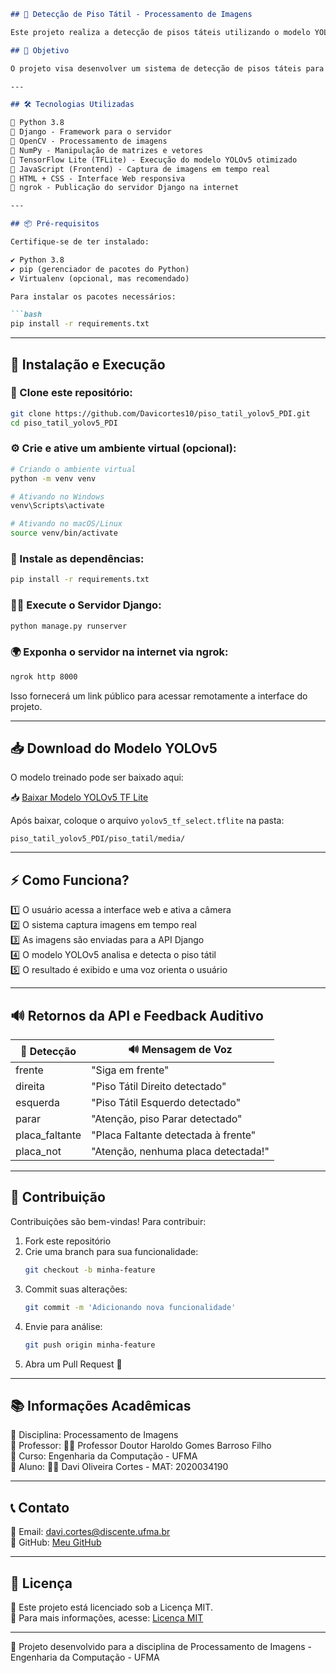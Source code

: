 ```md
## 🦯 Detecção de Piso Tátil - Processamento de Imagens

Este projeto realiza a detecção de pisos táteis utilizando o modelo YOLOv5 treinado, integrado com Django e publicado na internet via ngrok, permitindo acesso remoto e análise em tempo real.

## 🎯 Objetivo

O projeto visa desenvolver um sistema de detecção de pisos táteis para auxiliar pessoas com deficiência visual, fornecendo feedback auditivo sobre a presença e o tipo de piso tátil detectado.

---

## 🛠 Tecnologias Utilizadas

🔹 Python 3.8  
🔹 Django - Framework para o servidor  
🔹 OpenCV - Processamento de imagens  
🔹 NumPy - Manipulação de matrizes e vetores  
🔹 TensorFlow Lite (TFLite) - Execução do modelo YOLOv5 otimizado  
🔹 JavaScript (Frontend) - Captura de imagens em tempo real  
🔹 HTML + CSS - Interface Web responsiva  
🔹 ngrok - Publicação do servidor Django na internet  

---

## 📦 Pré-requisitos

Certifique-se de ter instalado:

✔️ Python 3.8  
✔️ pip (gerenciador de pacotes do Python)  
✔️ Virtualenv (opcional, mas recomendado)  

Para instalar os pacotes necessários:

```bash
pip install -r requirements.txt
```

---

## 🚀 Instalação e Execução

### 🔻 Clone este repositório:

```bash
git clone https://github.com/Davicortes10/piso_tatil_yolov5_PDI.git
cd piso_tatil_yolov5_PDI
```

### ⚙️ Crie e ative um ambiente virtual (opcional):

```bash
# Criando o ambiente virtual
python -m venv venv

# Ativando no Windows
venv\Scripts\activate

# Ativando no macOS/Linux
source venv/bin/activate
```

### 📌 Instale as dependências:

```bash
pip install -r requirements.txt
```

### 🏃‍♂️ Execute o Servidor Django:

```bash
python manage.py runserver
```

### 🌍 Exponha o servidor na internet via ngrok:

```bash
ngrok http 8000
```

Isso fornecerá um link público para acessar remotamente a interface do projeto.

---

## 📥 Download do Modelo YOLOv5

O modelo treinado pode ser baixado aqui:  

📥 [Baixar Modelo YOLOv5 TF Lite](https://drive.google.com/drive/folders/1xfCjnz_-DI-Dmx6VINQ0C1wICcehhtJg?usp=sharing)  

Após baixar, coloque o arquivo `yolov5_tf_select.tflite` na pasta:

```
piso_tatil_yolov5_PDI/piso_tatil/media/
```

---

## ⚡ Como Funciona?

1️⃣ O usuário acessa a interface web e ativa a câmera  
2️⃣ O sistema captura imagens em tempo real  
3️⃣ As imagens são enviadas para a API Django  
4️⃣ O modelo YOLOv5 analisa e detecta o piso tátil  
5️⃣ O resultado é exibido e uma voz orienta o usuário  

---

## 🔊 Retornos da API e Feedback Auditivo

| 🔎 Detecção       | 🔊 Mensagem de Voz                       |
|----------------------|-------------------------------------------|
| frente          | "Siga em frente"                          |
| direita         | "Piso Tátil Direito detectado"            |
| esquerda        | "Piso Tátil Esquerdo detectado"           |
| parar           | "Atenção, piso Parar detectado"           |
| placa_faltante  | "Placa Faltante detectada à frente"       |
| placa_not       | "Atenção, nenhuma placa detectada!"       |

---

## 🤝 Contribuição

Contribuições são bem-vindas! Para contribuir:

1. Fork este repositório  
2. Crie uma branch para sua funcionalidade:  
   ```bash
   git checkout -b minha-feature
   ```
3. Commit suas alterações:  
   ```bash
   git commit -m 'Adicionando nova funcionalidade'
   ```
4. Envie para análise:  
   ```bash
   git push origin minha-feature
   ```
5. Abra um Pull Request 🚀  

---

## 📚 Informações Acadêmicas

📌 Disciplina: Processamento de Imagens  
📌 Professor: 👨‍🏫 Professor Doutor Haroldo Gomes Barroso Filho  
📌 Curso: Engenharia da Computação - UFMA  
📌 Aluno: 👨‍💻 Davi Oliveira Cortes - MAT: 2020034190  

---

## 📞 Contato

📧 Email: davi.cortes@discente.ufma.br  
🔗 GitHub: [Meu GitHub](https://github.com/Davicortes10)  

---

## 📜 Licença

📝 Este projeto está licenciado sob a Licença MIT.  
🔗 Para mais informações, acesse: [Licença MIT](https://opensource.org/licenses/MIT)  

---

🚀 Projeto desenvolvido para a disciplina de Processamento de Imagens - Engenharia da Computação - UFMA  
```

